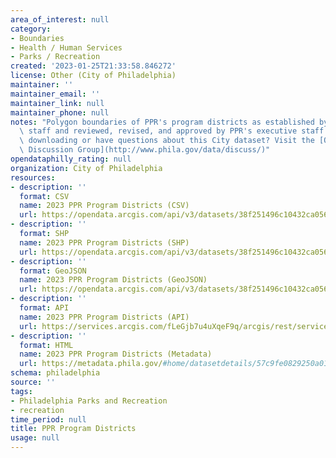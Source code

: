 ```yaml
---
area_of_interest: null
category:
- Boundaries
- Health / Human Services
- Parks / Recreation
created: '2023-01-25T21:33:58.846272'
license: Other (City of Philadelphia)
maintainer: ''
maintainer_email: ''
maintainer_link: null
maintainer_phone: null
notes: "Polygon boundaries of PPR's program districts as established by PPR's GIS\
  \ staff and reviewed, revised, and approved by PPR's executive staff.\r\n\r\nTrouble\
  \ downloading or have questions about this City dataset? Visit the [OpenDataPhilly\
  \ Discussion Group](http://www.phila.gov/data/discuss/)"
opendataphilly_rating: null
organization: City of Philadelphia
resources:
- description: ''
  format: CSV
  name: 2023 PPR Program Districts (CSV)
  url: https://opendata.arcgis.com/api/v3/datasets/38f251496c10432ca0560e7989fcc316_0/downloads/data?format=csv&spatialRefId=4326&where=1%3D1
- description: ''
  format: SHP
  name: 2023 PPR Program Districts (SHP)
  url: https://opendata.arcgis.com/api/v3/datasets/38f251496c10432ca0560e7989fcc316_0/downloads/data?format=shp&spatialRefId=4326&where=1%3D1
- description: ''
  format: GeoJSON
  name: 2023 PPR Program Districts (GeoJSON)
  url: https://opendata.arcgis.com/api/v3/datasets/38f251496c10432ca0560e7989fcc316_0/downloads/data?format=geojson&spatialRefId=4326&where=1%3D1
- description: ''
  format: API
  name: 2023 PPR Program Districts (API)
  url: https://services.arcgis.com/fLeGjb7u4uXqeF9q/arcgis/rest/services/PPR_Prog_Districts_2023/FeatureServer/0/query?outFields=*&where=1%3D1
- description: ''
  format: HTML
  name: 2023 PPR Program Districts (Metadata)
  url: https://metadata.phila.gov/#home/datasetdetails/57c9fe0829250a01219e87a9/representationdetails/639ccb374040d40025801f9a/
schema: philadelphia
source: ''
tags:
- Philadelphia Parks and Recreation
- recreation
time_period: null
title: PPR Program Districts
usage: null
---
```

